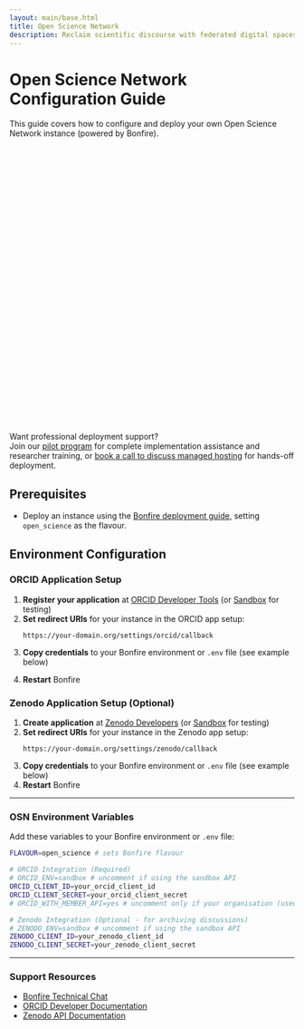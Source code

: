 ```yaml
---
layout: main/base.html
title: Open Science Network
description: Reclaim scientific discourse with federated digital spaces where researchers shape their own conversations, data, and collaborations, participating in the open social web on their terms.
---
```


<div class="prose mx-auto my-16 max-w-3xl">

# Open Science Network Configuration Guide

This guide covers how to configure and deploy your own Open Science Network instance (powered by Bonfire).


<div role="alert" class="alert mt-6 max-w-3xl mx-auto items-start alert-info">
    <svg xmlns="http://www.w3.org/2000/svg" fill="none" viewBox="0 0 24 24" class="h-6 w-6 shrink-0 stroke-current"><path stroke-linecap="round" stroke-linejoin="round" stroke-width="2" d="M13 16h-1v-4h-1m1-4h.01M21 12a9 9 0 11-18 0 9 9 0 0118 0z"></path></svg>
    <div class="flex text-base flex-col">
        <span class="font-bold">Want professional deployment support?</span>
        <div>Join our <a href="/pilots">pilot program</a> for complete implementation assistance and researcher training, or <a href="https://cal.com/bonfire-networks/meet" target="_blank">book a call to discuss managed hosting</a> for hands-off deployment.</div>
    </div>
</div>

## Prerequisites

- Deploy an instance using the [Bonfire deployment guide](https://docs.bonfirenetworks.org/deploy.html), setting `open_science` as the flavour.

## Environment Configuration

### ORCID Application Setup

1. **Register your application** at [ORCID Developer Tools](https://orcid.org/developer-tools) (or [Sandbox](https://sandbox.orcid.org/developer-tools) for testing)
2. **Set redirect URIs** for your instance in the ORCID app setup:
   ```
   https://your-domain.org/settings/orcid/callback
   ```
3. **Copy credentials** to your Bonfire environment or `.env` file (see example below)
<!-- 4. **Set application permissions** to read public information and publication lists -->
4. **Restart** Bonfire

### Zenodo Application Setup (Optional)

1. **Create application** at [Zenodo Developers](https://zenodo.org/account/settings/applications/) (or [Sandbox](https://sandbox.zenodo.org/account/settings/applications/) for testing)
2. **Set redirect URIs** for your instance in the Zenodo app setup:
   ```
   https://your-domain.org/settings/zenodo/callback
   ```
3. **Copy credentials** to your Bonfire environment or `.env` file (see example below)
4. **Restart** Bonfire

---

### OSN Environment Variables

Add these variables to your Bonfire environment or `.env` file:

```bash
FLAVOUR=open_science # sets Bonfire flavour

# ORCID Integration (Required)
# ORCID_ENV=sandbox # uncomment if using the sandbox API
ORCID_CLIENT_ID=your_orcid_client_id
ORCID_CLIENT_SECRET=your_orcid_client_secret
# ORCID_WITH_MEMBER_API=yes # uncomment only if your organisation (used to create these API keys) is an ORCID member

# Zenodo Integration (Optional - for archiving discussions)
# ZENODO_ENV=sandbox # uncomment if using the sandbox API
ZENODO_CLIENT_ID=your_zenodo_client_id
ZENODO_CLIENT_SECRET=your_zenodo_client_secret
```

---

### Support Resources
- [Bonfire Technical Chat](https://matrix.to/#/#bonfire-tech:matrix.org)
- [ORCID Developer Documentation](https://info.orcid.org/documentation/)
- [Zenodo API Documentation](https://developers.zenodo.org/)

</div>